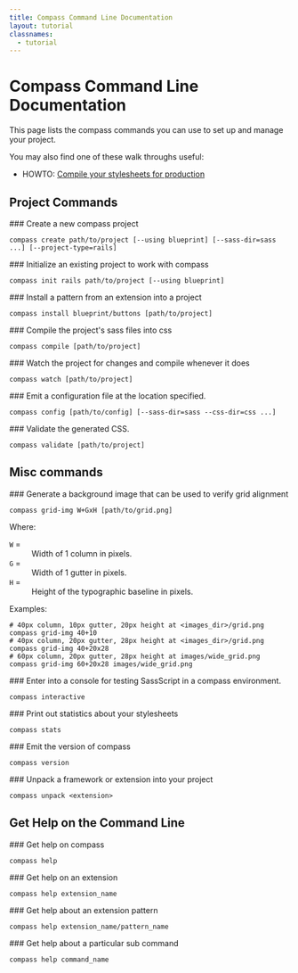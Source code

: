 ```yaml
---
title: Compass Command Line Documentation
layout: tutorial
classnames:
  - tutorial
---
```

Compass Command Line Documentation
==================================

This page lists the compass commands you can use to set up and manage your project.

You may also find one of these walk throughs useful:

* HOWTO: [Compile your stylesheets for production](/docs/tutorials/production-css/)

<!--
Extensions Commands
-------------------

### install a global extension. probably requires sudo.

    compass extension install extension_name 

### install an extension into a project
    compass extension unpack extension_name [path/to/project]

### uninstall a local or global extension. global extensions will require sudo.

    compass extension uninstall extension_name [path/to/project]

### list the extensions in the project

    compass extensions list

### list the extensions available for install

    compass extensions available
-->

Project Commands
----------------
<a name="create"/>
### Create a new compass project

    compass create path/to/project [--using blueprint] [--sass-dir=sass ...] [--project-type=rails]

<a name="init"/>
### Initialize an existing project to work with compass

    compass init rails path/to/project [--using blueprint]

<a name="install"/>
### Install a pattern from an extension into a project

    compass install blueprint/buttons [path/to/project]

<a name="compile"/>
### Compile the project's sass files into css

    compass compile [path/to/project]

<a name="watch"/>
### Watch the project for changes and compile whenever it does

    compass watch [path/to/project]

<a name="config"/>
### Emit a configuration file at the location specified.

    compass config [path/to/config] [--sass-dir=sass --css-dir=css ...]

<a name="validate"/>
### Validate the generated CSS.

    compass validate [path/to/project]

Misc commands
-------------

<a name="grid-img"/>
### Generate a background image that can be used to verify grid alignment

    compass grid-img W+GxH [path/to/grid.png]

Where:
<dl class="table">
  <dg><dt><code>W</code> = </dt><dd>Width of 1 column in pixels.</dd></dg>
  <dg><dt><code>G</code> = </dt><dd>Width of 1 gutter in pixels.</dd></dg>
  <dg><dt><code>H</code> = </dt><dd>Height of the typographic baseline in pixels.</dd></dg>
</dl>
Examples:

    # 40px column, 10px gutter, 20px height at <images_dir>/grid.png
    compass grid-img 40+10
    # 40px column, 20px gutter, 28px height at <images_dir>/grid.png
    compass grid-img 40+20x28
    # 60px column, 20px gutter, 28px height at images/wide_grid.png
    compass grid-img 60+20x28 images/wide_grid.png

<a name="interactive"/>
### Enter into a console for testing SassScript in a compass environment.

    compass interactive

<a name="stats"/>
### Print out statistics about your stylesheets

    compass stats

<a name="version"/>
### Emit the version of compass

    compass version

<a name="unpack"/>
### Unpack a framework or extension into your project

    compass unpack <extension>

Get Help on the Command Line
----------------------------

<a name="help"/>
### Get help on compass

    compass help

<a name="help-extension"/>
### Get help on an extension

    compass help extension_name

<a name="help-pattern"/>
### Get help about an extension pattern

    compass help extension_name/pattern_name

<a name="help-command"/>
### Get help about a particular sub command

    compass help command_name

